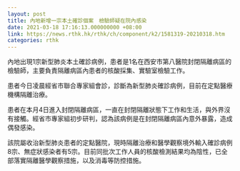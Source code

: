 ```yaml
---
layout: post
title: 內地新增一宗本土確診個案　檢驗師疑在院內感染
date: 2021-03-18 17:16:13.000000000 +08:00
link: https://news.rthk.hk/rthk/ch/component/k2/1581319-20210318.htm
categories: rthk
---
```


內地出現1宗新型肺炎本土確診病例，患者是1名在西安市第八醫院封閉隔離病區的檢驗師，主要負責隔離病區內患者的核酸採集、實驗室檢驗工作。

患者今日凌晨經省市聯合專家組會診，診斷為新型肺炎確診病例，目前在定點醫療機構隔離治療。

患者在本月4日進入封閉隔離病區，一直在封閉隔離狀態下工作和生活，與外界沒有接觸。經省市專家組初步研判，認為該病例是在封閉隔離病區內意外暴露，造成偶發感染。

該院屬收治新型肺炎患者的定點醫院，現時隔離治療和醫學觀察境外輸入確診病例8宗、無症狀感染者有5宗。目前同批次工作人員的核酸檢測結果均為陰性，已全部落實隔離醫學觀察措施，以及消毒等防控措施。
